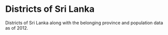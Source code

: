 # Districts of Sri Lanka #

Districts of Sri Lanka along with the belonging province and population data as of 2012.
